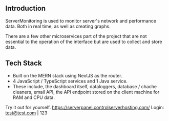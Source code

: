 ## Introduction

ServerMonitoring is used to monitor server's network and performance data. Both in real time, as well as creating graphs.

There are a few other microservices part of the project that are not essential to the operation of the interface but are used to collect and store data.

## Tech Stack
- Built on the MERN stack using NextJS as the router.
- 4 JavaScript / TypeScript services and 1 Java service.
- These include, the dashboard itself, dataloggers, database / chache cleaners, email API, the API endpoint stored on the client machine for RAM and CPU data.

Try it out for yourself. https://serverpanel.controlserverhosting.com/ Login: test@test.com | 123
